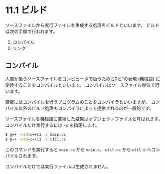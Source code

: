 # 11.1 ビルド

ソースファイルから実行ファイルを生成する処理をビルドといいます。
ビルドは次の手順で行われます。

1. コンパイル
1. リンク

## コンパイル

人間が扱うソースファイルをコンピュータで扱うために0と1の表現 (機械語) に変換することをコンパイルといいます。
コンパイルはソースファイル単位で行います。

厳密にはコンパイルを行うプログラムのことをコンパイラといいますが、
コンパイル以外のビルド処理もコンパイラによって提供されるのが一般的です。

ソースファイルを機械語に変換した結果はオブジェクトファイルと呼ばれます。
コンパイルだけ実行するには `-c` を指定します。

```bash
$ g++ -std=c++11 -c main.cc
$ g++ -std=c++11 -c util.cc
```

このコマンドを実行すると
`main.cc` から `main.o`、 `util.cc` から `util.o` へコンパイルされます。

コンパイルだけでは実行ファイルは生成されません。
